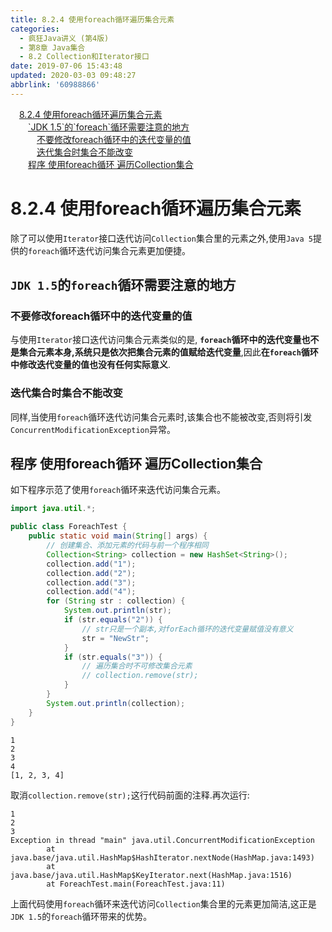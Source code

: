 ```yaml
---
title: 8.2.4 使用foreach循环遍历集合元素
categories: 
  - 疯狂Java讲义 (第4版)
  - 第8章 Java集合
  - 8.2 Collection和Iterator接口
date: 2019-07-06 15:43:48
updated: 2020-03-03 09:48:27
abbrlink: '60988866'
---
```

<div id='my_toc'><a href="/JavaReadingNotes/60988866/#8-2-4-使用foreach循环遍历集合元素" class="header_1">8.2.4 使用foreach循环遍历集合元素</a>&nbsp;<br><a href="/JavaReadingNotes/60988866/#-JDK-1-5-的-foreach-循环需要注意的地方" class="header_2">`JDK 1.5`的`foreach`循环需要注意的地方</a>&nbsp;<br><a href="/JavaReadingNotes/60988866/#不要修改foreach循环中的迭代变量的值" class="header_3">不要修改foreach循环中的迭代变量的值</a>&nbsp;<br><a href="/JavaReadingNotes/60988866/#迭代集合时集合不能改变" class="header_3">迭代集合时集合不能改变</a>&nbsp;<br><a href="/JavaReadingNotes/60988866/#程序-使用foreach循环-遍历Collection集合" class="header_2">程序 使用foreach循环 遍历Collection集合</a>&nbsp;<br></div>
<style>.header_1{margin-left: 1em;}.header_2{margin-left: 2em;}.header_3{margin-left: 3em;}.header_4{margin-left: 4em;}.header_5{margin-left: 5em;}.header_6{margin-left: 6em;}</style>
<!--more-->
<script>if (navigator.platform.search('arm')==-1){document.getElementById('my_toc').style.display = 'none';}var e,p = document.getElementsByTagName('p');while (p.length>0) {e = p[0];e.parentElement.removeChild(e);}</script>

<!--end-->
<!--SSTStart-->
# 8.2.4 使用foreach循环遍历集合元素
除了可以使用`Iterator`接口迭代访问`Collection`集合里的元素之外,使用`Java 5`提供的`foreach`循环迭代访问集合元素更加便捷。
## `JDK 1.5`的`foreach`循环需要注意的地方
### 不要修改foreach循环中的迭代变量的值
与使用`Iterator`接口迭代访问集合元素类似的是, **`foreach`循环中的迭代变量也不是集合元素本身,系统只是依次把集合元素的值赋给迭代变量**,因此**在`foreach`循环中修改迭代变量的值也没有任何实际意义**.
### 迭代集合时集合不能改变
同样,当使用`foreach`循环迭代访问集合元素时,该集合也不能被改变,否则将引发`ConcurrentModificationException`异常。
<!--SSTStop-->
## 程序 使用foreach循环 遍历Collection集合
如下程序示范了使用`foreach`循环来迭代访问集合元素。
```java
import java.util.*;

public class ForeachTest {
    public static void main(String[] args) {
        // 创建集合、添加元素的代码与前一个程序相同
        Collection<String> collection = new HashSet<String>();
        collection.add("1");
        collection.add("2");
        collection.add("3");
        collection.add("4");
        for (String str : collection) {
            System.out.println(str);
            if (str.equals("2")) {
                // str只是一个副本,对forEach循环的迭代变量赋值没有意义
                str = "NewStr";
            }
            if (str.equals("3")) {
                // 遍历集合时不可修改集合元素
                // collection.remove(str);
            }
        }
        System.out.println(collection);
    }
}
```
```
1
2
3
4
[1, 2, 3, 4]
```
取消`collection.remove(str);`这行代码前面的注释.再次运行:
```
1
2
3
Exception in thread "main" java.util.ConcurrentModificationException
        at java.base/java.util.HashMap$HashIterator.nextNode(HashMap.java:1493)
        at java.base/java.util.HashMap$KeyIterator.next(HashMap.java:1516)
        at ForeachTest.main(ForeachTest.java:11)
```
上面代码使用`foreach`循环来迭代访问`Collection`集合里的元素更加简洁,这正是`JDK 1.5`的`foreach`循环带来的优势。
